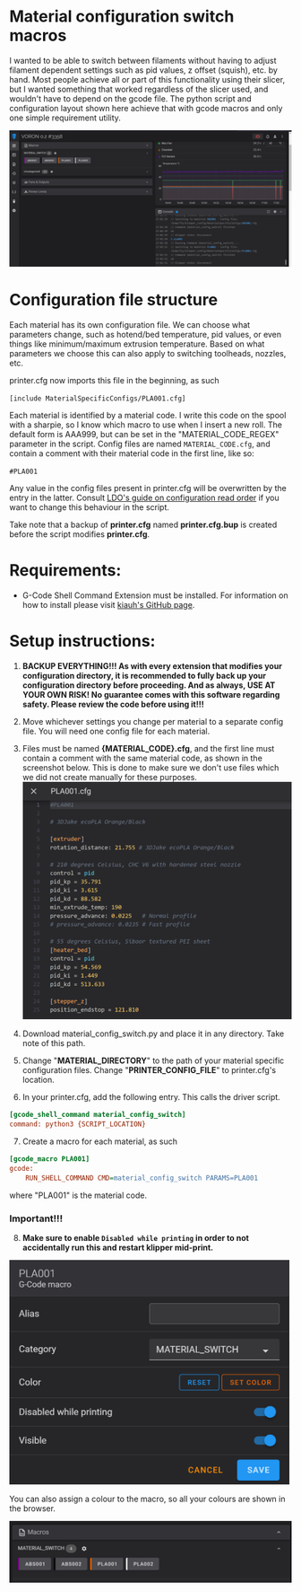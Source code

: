 # Material configuration switch macros

I wanted to be able to switch between filaments without having to adjust filament dependent
settings such as pid values, z offset (squish), etc. by hand.
Most people achieve all or part of this functionality using their slicer, but I wanted something that worked regardless of the slicer used, and wouldn't have to depend on the gcode file.
The python script and configuration layout shown here achieve that with gcode macros and only one simple requirement utility. 

![](images/browserViewFull.PNG "")

# Configuration file structure
Each material has its own configuration file.
We can choose what parameters change, such as hotend/bed temperature, 
pid values, or even things like minimum/maximum extrusion temperature.
Based on what parameters we choose this can also apply to
switching toolheads, nozzles, etc.


printer.cfg now imports this file in the beginning, as such

`[include MaterialSpecificConfigs/PLA001.cfg]` 

Each material is identified by a material code. I write this code on the
spool with a sharpie, so I know which macro to use when I insert a new roll.
The default form is AAA999, but can be set in the "MATERIAL_CODE_REGEX" 
parameter in the script. Config files are named `MATERIAL_CODE.cfg`,
and contain a comment with their material code in the first line, like so:

`#PLA001`

Any value in the config files present in printer.cfg will be overwritten by the entry in 
the latter. Consult [LDO's guide on configuration read order](https://docs.ldomotors.com/en/guides/klipper_multi_cfg_guide#read-order)
if you want to change this behaviour in the script.

Take note that a backup of **printer.cfg** named **printer.cfg.bup** is created before the script modifies **printer.cfg**.

# Requirements:
- G-Code Shell Command Extension must be installed. 
For information on how to install please visit [kiauh's GitHub page](https://github.com/dw-0/kiauh/blob/master/docs/gcode_shell_command.md).

# Setup instructions:

  1. **BACKUP EVERYTHING!!! As with every extension that modifies your configuration directory,
it is recommended to fully back up your configuration directory before proceeding. And as 
always, USE AT YOUR OWN RISK! No guarantee comes with this software regarding safety.
Please review the code before using it!!!**

  2. Move whichever settings you change per material to a separate config file. You will need one config file for each material.

  3. Files must be named **{MATERIAL_CODE}.cfg**, and the first line must contain
    a comment with the same material code, as shown in the screenshot below. This is 
    done to make sure we don't use files which we did not create manually for these purposes.
![](images/materialSpecificConfig.PNG "")

  4. Download material_config_switch.py and place it in any directory. Take note of this path.

  5. Change "**MATERIAL_DIRECTORY**" to the path of your material specific configuration files.
Change "**PRINTER_CONFIG_FILE**" to printer.cfg's location.

  6. In your printer.cfg, add the following entry. This calls the driver script.
```cfg
[gcode_shell_command material_config_switch]
command: python3 {SCRIPT_LOCATION}
```

  7. Create a macro for each material, as such
```cfg
[gcode_macro PLA001]
gcode:
    RUN_SHELL_COMMAND CMD=material_config_switch PARAMS=PLA001
```
where "PLA001" is the material code.

### Important!!!
  8. **Make sure to enable `Disabled while printing` in order to not accidentally run 
this and restart klipper mid-print.**

<img src="images/macroSettings.PNG" alt="drawing" width="500"/>

You can also assign a colour to the macro, so all your colours are shown in the browser.

![](images/macroBrowserView.PNG "")